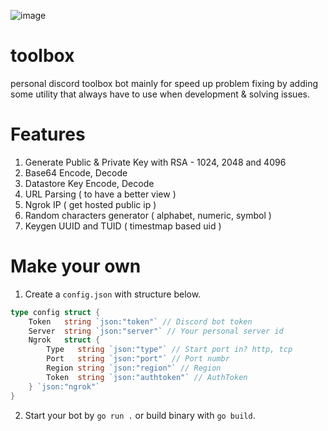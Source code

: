 ![image](https://user-images.githubusercontent.com/15674107/119238117-3503b280-bb73-11eb-9e58-bceca156d728.png)

# toolbox

personal discord toolbox bot mainly for speed up problem fixing by adding some utility that always have to use when development & solving issues.

# Features

1. Generate Public & Private Key with RSA - 1024, 2048 and 4096
2. Base64 Encode, Decode
3. Datastore Key Encode, Decode
4. URL Parsing ( to have a better view )
5. Ngrok IP ( get hosted public ip )
6. Random characters generator ( alphabet, numeric, symbol )
7. Keygen UUID and TUID ( timestmap based uid )

# Make your own

1. Create a `config.json` with structure below.

```go
type config struct {
	Token   string `json:"token"` // Discord bot token
	Server  string `json:"server"` // Your personal server id
	Ngrok   struct { 
		Type   string `json:"type"` // Start port in? http, tcp
		Port   string `json:"port"` // Port numbr
		Region string `json:"region"` // Region
		Token  string `json:"authtoken"` // AuthToken
	} `json:"ngrok"`
}
```

2. Start your bot by `go run .` or build binary with `go build`.
